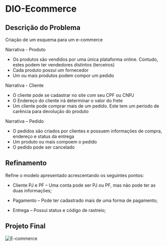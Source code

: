 # DIO-Ecommerce

## Descrição do Problema

Criação de um esquema para um e-commerce

Narrativa - Produto

- Os produtos são vendidos por uma única plataforma online. Contudo, estes podem ter vendedores distintos (terceiros)
- Cada produto possui um fornecedor
- Um ou mais produtos podem compor um pedido

Narrativa - Cliente

- O cliente pode se cadastrar no site com seu CPF ou CNPJ
- O Endereço do cliente irá determinar o valor do frete
- Um cliente pode comprar mais de um pedido. Este tem um período de carência para devolução do produto


Narrativa – Pedido

- O pedidos são criados por clientes e possuem informações de compra, endereço e status da entrega
- Um produto ou mais compoem o pedido
- O pedido pode ser cancelado

## Refinamento
Refine o modelo apresentado acrescentando os seguintes pontos:

- Cliente PJ e PF – Uma conta pode ser PJ ou PF, mas não pode ter as duas informações;

- Pagamento – Pode ter cadastrado mais de uma forma de pagamento;
  
- Entrega – Possui status e código de rastreio;

## Projeto Final
![E-commerce](https://github.com/user-attachments/assets/f7caba3f-433e-4c9d-9d75-9481d029f7cb)
